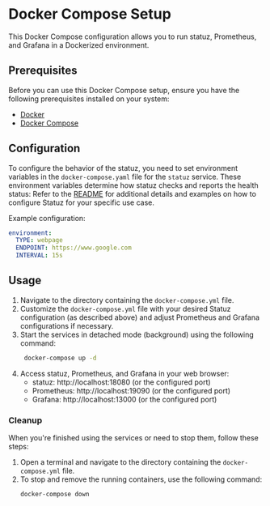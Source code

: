 # Docker Compose Setup

This Docker Compose configuration allows you to run statuz, Prometheus, and Grafana in a Dockerized environment.

## Prerequisites

Before you can use this Docker Compose setup, ensure you have the following prerequisites installed on your system:

- [Docker](https://docs.docker.com/get-docker/)
- [Docker Compose](https://docs.docker.com/compose/install/)

## Configuration

To configure the behavior of the statuz, you need to set environment variables in the `docker-compose.yaml` file for the `statuz` service. These environment variables determine how statuz checks and reports the health status:
Refer to the [README](../README.md)  for additional details and examples on how to configure Statuz for your specific use case.

Example configuration:

```yaml
environment:
  TYPE: webpage
  ENDPOINT: https://www.google.com
  INTERVAL: 15s
```

## Usage

1. Navigate to the directory containing the `docker-compose.yml` file.
2. Customize the `docker-compose.yml` file with your desired Statuz configuration (as described above) and adjust Prometheus and Grafana configurations if necessary.
3. Start the services in detached mode (background) using the following command:
   ```bash 
    docker-compose up -d
   ```
4. Access statuz, Prometheus, and Grafana in your web browser:
   - statuz: http://localhost:18080 (or the configured port)
   - Prometheus: http://localhost:19090 (or the configured port)
   - Grafana: http://localhost:13000 (or the configured port)
### Cleanup
When you're finished using the services or need to stop them, follow these steps:
1. Open a terminal and navigate to the directory containing the `docker-compose.yml` file.
2. To stop and remove the running containers, use the following command:
   ```bash
   docker-compose down
   ```

